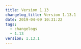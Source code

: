 ```yaml
---
title: Version 1.13
changelog_title: Version 1.13.1
date: 2019-04-09 10:31:22
tags:
  - changelogs
  - 1.13
version: 1.13.1
---
```


<script src="https://gist.github.com/spinnaker-release/fa0ac36aaf1a7daaa4320241beaf435d.js"/>

